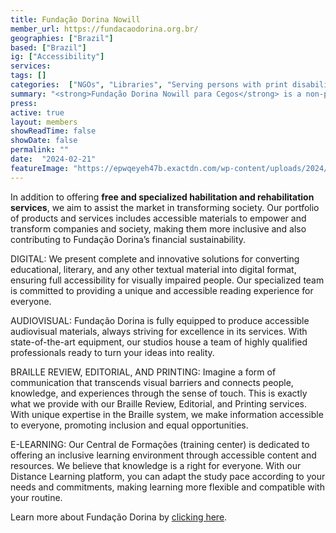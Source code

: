 ```yaml
---
title: Fundação Dorina Nowill
member_url: https://fundacaodorina.org.br/
geographies: ["Brazil"]
based: ["Brazil"]
ig: ["Accessibility"] 
services: 
tags: []
categories:  ["NGOs", "Libraries", "Serving persons with print disabilities"]
summary: "<strong>Fundação Dorina Nowill para Cegos</strong> is a non-profit and philanthropic organization. We have been working for to the social inclusion of blind and low-vision children, young people, adults, and the elderly for over seven decades."
press:
active: true
layout: members
showReadTime: false
showDate: false
permalink: ""
date:  "2024-02-21"
featureImage: "https://epwqeyeh47b.exactdn.com/wp-content/uploads/2024/03/logomarca-fundacao-dorina-nowill-para-cegos-horizontal-transparente.svg"
---
```




In addition to offering <strong>free and specialized habilitation and rehabilitation services</strong>, we aim to assist the market in transforming society. Our portfolio of products and services includes accessible materials to empower and transform companies and society, making them more inclusive and also contributing to Fundação Dorina’s financial sustainability.

<span style="text-transform: capitalize">DIGITAL</span>: We present complete and innovative solutions for converting educational, literary, and any other textual material into digital format, ensuring full accessibility for visually impaired people. Our specialized team is committed to providing a unique and accessible reading experience for everyone.

<span style="text-transform: capitalize">AUDIOVISUAL</span>: Fundação Dorina is fully equipped to produce accessible audiovisual materials, always striving for excellence in its services. With state-of-the-art equipment, our studios house a team of highly qualified professionals ready to turn your ideas into reality.

<span style="text-transform: capitalize">BRAILLE REVIEW, EDITORIAL, AND PRINTING</span>: Imagine a form of communication that transcends visual barriers and connects people, knowledge, and experiences through the sense of touch. This is exactly what we provide with our Braille Review, Editorial, and Printing services. With unique expertise in the Braille system, we make information accessible to everyone, promoting inclusion and equal opportunities.

<span style="text-transform: capitalize">E-LEARNING</span>: Our <span lang="pt-BR">Central de Formações</span> (training center) is dedicated to offering an inclusive learning environment through accessible content and resources. We believe that knowledge is a right for everyone. With our Distance Learning platform, you can adapt the study pace according to your needs and commitments, making learning more flexible and compatible with your routine.

Learn more about Fundação Dorina by [clicking here](https://fundacaodorina.org.br/).